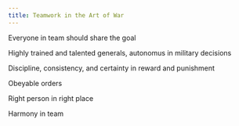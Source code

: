 ```yaml
---
title: Teamwork in the Art of War 
---
```


Everyone in team should share the goal 

Highly trained and talented generals, autonomus in military decisions

Discipline, consistency, and certainty in reward and punishment 

Obeyable orders

Right person in right place 

Harmony in team

